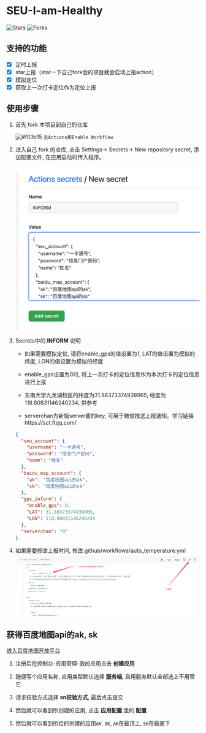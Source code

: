 # SEU-I-am-Healthy

![Stars](https://img.shields.io/github/stars/WCY-dt/SEU-I-am-Healthy.svg)
![Forks](https://img.shields.io/github/forks/WCY-dt/SEU-I-am-Healthy.svg)

## 支持的功能

- [x] 定时上报
- [x] star上报（star一下自己fork后的项目就会启动上报action）
- [x] 模拟定位
- [x] 获取上一次打卡定位作为定位上报

## 使用步骤

1. 首先 fork 本项目到自己的仓库

   ![#f03c15](https://via.placeholder.com/15/f03c15/000000?text=+) `去Actions那Enable Workflow`


2. 进入自己 fork 的仓库, 点击 Settings-> Secrets-> New repository secret, 添加配置文件, 在应用启动时传入程序。

   ![secret](img/2.png)

3. Secrets中的 **INFORM** 说明

   - 如果需要模拟定位, 请将enable_gps的值设置为1, LAT的值设置为模拟的纬度, LON的值设置为模拟的经度

   - enable_gps设置为0时, 将上一次打卡的定位信息作为本次打卡的定位信息进行上报

   - 东南大学九龙湖校区的纬度为31.88373374938965, 经度为118.80831146240234, 供参考

   - serverchan为新版server酱的key, 可用于微信推送上报通知。学习链接https://sct.ftqq.com/

   ```JSON
   {
     "seu_account": {
       "username": "一卡通号", 
       "password": "信息门户密码", 
       "name": "姓名"
     }, 
     "baidu_map_account": {
       "ak": "百度地图api的ak", 
       "sk": "百度地图api的sk"
     }, 
     "gps_inform": {
       "enable_gps": 0, 
       "LAT": 31.88373374938965, 
       "LON": 118.80831146240234
     }, 
     "serverchan": "0"
   }
   ```


4. 如果需要修改上报时间, 修改.github/workflows/auto_temperature.yml
   ![cron](img/3.png)

## 获得百度地图api的ak, sk

[进入百度地图开放平台](https://lbsyun.baidu.com/apiconsole/key#/home)

1. 注册后在控制台-应用管理-我的应用点击 **创建应用**

2. 随便写个应用名称, 应用类型默认选择 **服务端**, 启用服务默认全部选上不用管它

3. 请求校验方式选择 **sn校验方式**, 最后点击提交

4. 然后就可以看到所创建的应用, 点击 **应用配置** 里的 **配置**

5. 然后就可以看到所给的创建的应用`AK`,  `SK`,  `AK`在最顶上,  `SK`在最底下